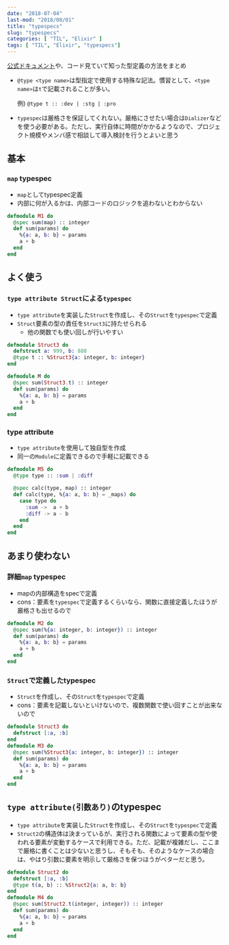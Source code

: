 ```yaml
---
date: "2018-07-04"
last-mod: "2018/08/01"
title: "typespecs"
slug: "typespecs"
categories: [ "TIL", "Elixir" ]
tags: [ "TIL", "Elixir", "typespecs"]
---
```


[公式ドキュメント](https://hexdocs.pm/elixir/typespecs.html#types-and-their-syntax)や、コード見ていて知った型定義の方法をまとめ


- `@type <type name>`は型指定で使用する特殊な記法。慣習として、`<type name>`は`t`で記載されることが多い。

  例) `@type t :: :dev | :stg | :pro`
  
- `typespec`は厳格さを保証してくれない。厳格にさせたい場合は`Dializer`などを使う必要がある。ただし、実行自体に時間がかかるようなので、プロジェクト規模やメンバ感で相談して導入検討を行うとよいと思う

## 基本
### `map` typespec
- `map`としてtypespec定義
- 内部に何が入るかは、内部コードのロジックを追わないとわからない

```elixir
defmodule M1 do
  @spec sum(map) :: integer
  def sum(params) do
    %{a: a, b: b} = params
    a + b
  end
end
```

## よく使う

### `type attribute Struct`による`typespec`

- `type attribute`を実装した`Struct`を作成し、その`Struct`を`typespec`で定義
- `Struct`要素の型の責任を`Struct3`に持たせられる
  - 他の関数でも使い回しが行いやすい

```elixir
defmodule Struct3 do
  defstruct a: 999, b: 888
  @type t :: %Struct3{a: integer, b: integer}   
end

defmodule M do
  @spec sum(Struct3.t) :: integer
  def sum(params) do
    %{a: a, b: b} = params
    a + b
  end
end
```

### type attribute

- `type attribute`を使用して独自型を作成
- 同一の`Module`に定義できるので手軽に記載できる

```elixir
defmodule M5 do
  @type type :: :sum | :diff

  @spec calc(type, map) :: integer
  def calc(type, %{a: a, b: b} = _maps) do
    case type do
      :sum ->  a + b
      :diff -> a - b
    end
  end
end
```

## あまり使わない

### 詳細`map` typespec

- mapの内部構造をspecで定義
- cons：要素を`typespec`で定義するくらいなら、関数に直接定義したほうが厳格さも出せるので
  
```elixir
defmodule M2 do
  @spec sum(%{a: integer, b: integer}) :: integer
  def sum(params) do
    %{a: a, b: b} = params
    a + b
  end
end
```

### `Struct`で定義したtypespec

- `Struct`を作成し、その`Struct`を`typespec`で定義
- cons：要素を記載しないといけないので、複数関数で使い回すことが出来ないので

```elixir
defmodule Struct3 do
  defstruct [:a, :b]
end
defmodule M3 do
  @spec sum(%Struct3{a: integer, b: integer}) :: integer
  def sum(params) do
    %{a: a, b: b} = params
    a + b
  end
end
```

## `type attribute(引数あり)`のtypespec

- `type attribute`を実装した`Struct`を作成し、その`Struct`を`typespec`で定義
- `Struct2`の構造体は決まっているが、実行される関数によって要素の型や使われる要素が変動するケースで利用できる。ただ、記載が複雑だし、ここまで厳格に書くことは少ないと思うし、そもそも、そのようなケースの場合は、やはり引数に要素を明示して厳格さを保つほうがベターだと思う。


```elixir
defmodule Struct2 do
  defstruct [:a, :b]
  @type t(a, b) :: %Struct2{a: a, b: b}
end
defmodule M4 do
  @spec sum(Struct2.t(integer, integer)) :: integer
  def sum(params) do
    %{a: a, b: b} = params
    a + b
  end
end
```

